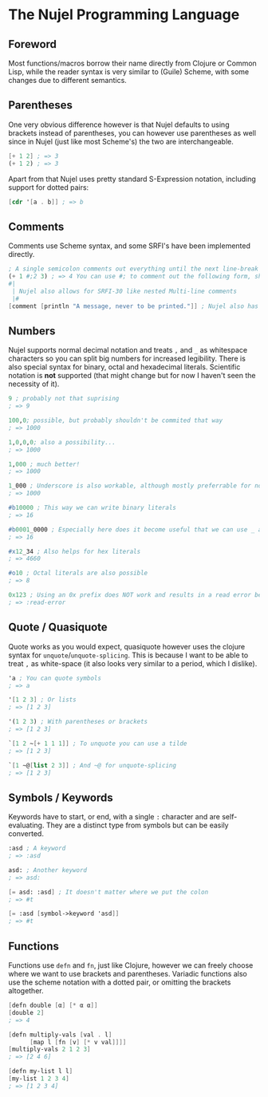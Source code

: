# The Nujel Programming Language

## Foreword
Most functions/macros borrow their name directly from Clojure or Common Lisp, while the reader syntax is very similar to (Guile) Scheme, with some changes due to different semantics.

## Parentheses
One very obvious difference however is that Nujel defaults to using brackets instead of parentheses, you can however use parentheses as well since in Nujel (just like most Scheme's) the two are interchangeable.
```scheme
[+ 1 2] ; => 3
(+ 1 2) ; => 3
```
Apart from that Nujel uses pretty standard S-Expression notation, including support for dotted pairs:
```scheme
[cdr '[a . b]] ; => b
```

## Comments
Comments use Scheme syntax, and some SRFI's have been implemented directly.
```scheme
; A single semicolon comments out everything until the next line-break
(+ 1 #;2 3) ; => 4 You can use #; to comment out the following form, should be SRFI-62 compatible!
#|
 | Nujel also allows for SRFI-30 like nested Multi-line comments
 |#
[comment [println "A message, never to be printed."]] ; Nujel also has the comment macro, this however returns #nil unlike #;
```

## Numbers
Nujel supports normal decimal notation and treats `,` and `_` as whitespace characters so you can split big numbers for increased legibility.  There is also special syntax for binary, octal and hexadecimal literals. Scientific notation is **not** supported (that might change but for now I haven't seen the necessity of it).
```scheme
9 ; probably not that suprising
; => 9

100,0; possible, but probably shouldn't be commited that way
; => 1000

1,0,0,0; also a possibility...
; => 1000

1,000 ; much better!
; => 1000

1_000 ; Underscore is also workable, although mostly preferrable for non decimal literals
; => 1000

#b10000 ; This way we can write binary literals
; => 16

#b0001_0000 ; Especially here does it become useful that we can use _ and , to split our literal wherever we choose
; => 16

#x12_34 ; Also helps for hex literals
; => 4660

#o10 ; Octal literals are also possible
; => 8

0x123 ; Using an 0x prefix does NOT work and results in a read error being thrown
; => :read-error

```

## Quote / Quasiquote
Quote works as you would expect, quasiquote however uses the clojure syntax for `unquote`/`unquote-splicing`. This is because I want to be able to treat `,` as white-space (it also looks very similar to a period, which I dislike).
```scheme
'a ; You can quote symbols
; => a

'[1 2 3] ; Or lists
; => [1 2 3]

'(1 2 3) ; With parentheses or brackets
; => [1 2 3]

`[1 2 ~[+ 1 1 1]] ; To unquote you can use a tilde
; => [1 2 3]

`[1 ~@[list 2 3]] ; And ~@ for unquote-splicing
; => [1 2 3]

```

## Symbols / Keywords
Keywords have to start, or end, with a single `:` character and are self-evaluating. They are a distinct type from symbols but can be easily converted.
```scheme
:asd ; A keyword
; => :asd

asd: ; Another keyword
; => asd:

[= asd: :asd] ; It doesn't matter where we put the colon
; => #t

[= :asd [symbol->keyword 'asd]]
; => #t
```

## Functions
Functions use `defn` and `fn`, just like Clojure, however we can freely choose where we want to use brackets and parentheses.  Variadic functions also use the scheme notation with a dotted pair, or omitting the brackets altogether.
```scheme
[defn double [α] [* α α]]
[double 2]
; => 4

[defn multiply-vals [val . l]
      [map l [fn [v] [* v val]]]]
[multiply-vals 2 1 2 3]
; => [2 4 6]

[defn my-list l l]
[my-list 1 2 3 4]
; => [1 2 3 4]
```